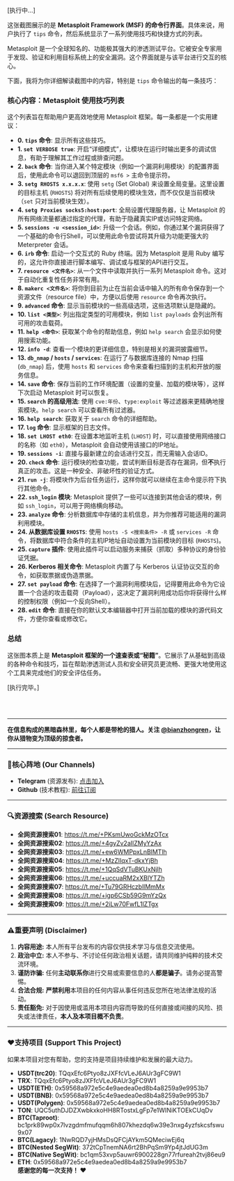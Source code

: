 [执行中...]

这张截图展示的是 **Metasploit Framework (MSF) 的命令行界面**。具体来说，用户执行了 `tips` 命令，然后系统显示了一系列使用技巧和快捷方式的列表。

Metasploit 是一个全球知名的、功能极其强大的渗透测试平台。它被安全专家用于发现、验证和利用目标系统上的安全漏洞。这个界面就是与该平台进行交互的核心。

下面，我将为你详细解读截图中的内容，特别是 `tips` 命令输出的每一条技巧：

### **核心内容：Metasploit 使用技巧列表**

这个列表旨在帮助用户更高效地使用 Metasploit 框架。每一条都是一个实用建议：

* **0. `tips` 命令**: 显示所有这些技巧。
* **1. `set VERBOSE true`**: 开启“详细模式”，让模块在运行时输出更多的调试信息，有助于理解其工作过程或排查问题。
* **2. `back` 命令**: 当你进入某个特定模块（例如一个漏洞利用模块）的配置界面后，使用此命令可以退回到顶层的 `msf6 >` 主命令提示符。
* **3. `setg RHOSTS x.x.x.x`**: 使用 `setg` (Set Global) 来设置全局变量。这里设置的目标主机 (`RHOSTS`) 将对所有后续使用的模块生效，而不仅仅是当前模块（`set` 只对当前模块生效）。
* **4. `setg Proxies socks5:host:port`**: 全局设置代理服务器，让 Metasploit 的所有网络流量都通过指定的代理，有助于隐藏真实IP或访问特定网络。
* **5. `sessions -u <session_id>`**: 升级一个会话。例如，你通过某个漏洞获得了一个基础的命令行Shell，可以使用此命令尝试将其升级为功能更强大的 Meterpreter 会话。
* **6. `irb` 命令**: 启动一个交互式的 Ruby 终端。因为 Metasploit 是用 Ruby 编写的，这允许你直接进行脚本编写、调试或与框架的API进行交互。
* **7. `resource <文件名>`**: 从一个文件中读取并执行一系列 Metasploit 命令。这对于自动化重复性任务非常有用。
* **8. `makerc <文件名>`**: 将你到目前为止在当前会话中输入的所有命令保存到一个资源文件（resource file）中，方便以后使用 `resource` 命令再次执行。
* **9. `advanced` 命令**: 显示当前模块的一些高级选项，这些选项默认是隐藏的。
* **10. `list <类型>`**: 列出指定类型的可用模块，例如 `list payloads` 会列出所有可用的攻击载荷。
* **11. `help <命令>`**: 获取某个命令的帮助信息，例如 `help search` 会显示如何使用搜索功能。
* **12. `info -d`**: 查看一个模块的更详细信息，特别是相关的漏洞披露细节。
* **13. `db_nmap` / `hosts` / `services`**: 在运行了与数据库连接的 Nmap 扫描 (`db_nmap`) 后，使用 `hosts` 和 `services` 命令来查看扫描到的主机和开放的服务信息。
* **14. `save` 命令**: 保存当前的工作环境配置（设置的变量、加载的模块等），这样下次启动 Metasploit 时可以恢复。
* **15. `search` 的高级用法**: 使用 `cve:年份`、`type:exploit` 等过滤器来更精确地搜索模块。`help search` 可以查看所有过滤器。
* **16. `help search`**: 获取关于 `search` 命令的详细帮助。
* **17. `log` 命令**: 显示框架的日志文件。
* **18. `set LHOST eth0`**: 在设置本地监听主机 (`LHOST`) 时，可以直接使用网络接口的名称（如 `eth0`），Metasploit 会自动使用该接口的IP地址。
* **19. `sessions -i`**: 直接与最新建立的会话进行交互，而无需输入会话ID。
* **20. `check` 命令**: 运行模块的检查功能，尝试判断目标是否存在漏洞，但**不**执行真正的攻击。这是一种安全、非破坏性的验证方式。
* **21. `run -j`**: 将模块作为后台任务运行，这样你就可以继续在主命令提示符下执行其他命令。
* **22. `ssh_login` 模块**: Metasploit 提供了一些可以连接到其他会话的模块，例如 `ssh_login`，可以用于网络横向移动。
* **23. `analyze` 命令**: 分析数据库中存储的主机信息，并为你推荐可能适用的漏洞利用模块。
* **24. 从数据库设置 `RHOSTS`**: 使用 `hosts -S <搜索条件> -R` 或 `services -R` 命令，将数据库中符合条件的主机IP地址自动设置为当前模块的目标 (`RHOSTS`)。
* **25. `capture` 插件**: 使用此插件可以启动服务来捕获（抓取）多种协议的身份验证凭据。
* **26. Kerberos 相关命令**: Metasploit 内置了与 Kerberos 认证协议交互的命令，如获取票据或伪造票据。
* **27. `set payload` 命令**: 在选择了一个漏洞利用模块后，记得要用此命令为它设置一个合适的攻击载荷（Payload），这决定了漏洞利用成功后你将获得什么样的控制权限（例如一个反向Shell）。
* **28. `edit` 命令**: 直接在你的默认文本编辑器中打开当前加载的模块的源代码文件，方便你查看或修改它。

### **总结**

这张图本质上是 **Metasploit 框架的一个速查表或“秘籍”**。它展示了从基础到高级的各种命令和技巧，旨在帮助渗透测试人员和安全研究员更流畅、更强大地使用这个工具来完成他们的安全评估任务。

[执行完毕。]

<br>

<br>

---



**在信息构成的黑暗森林里，每个人都是带枪的猎人。关注 [@bianzhongren](https://t.me/bianzhongren)，让你从猎物变为顶级的掠食者。**

---

### **📢核心阵地 (Our Channels)**

* **Telegram** (资源发布): [点击加入](https://t.me/zzkdm)
* **Github** (技术教程): [前往订阅](https://github.com/zzkdm888)

---

### **🔍资源搜索 (Search Resource)**

* **全网资源搜索01**: https://t.me/+PKsmUwoGckMzOTcx
* **全网资源搜索02**: https://t.me/+4gyZv2aIlZMyYzAx
* **全网资源搜索03**: https://t.me/+ew6WMPpxLnBlMTlh
* **全网资源搜索04**: https://t.me/+MzZlIqxT-dkxYjBh
* **全网资源搜索05**: https://t.me/+1QqSdVTuBKUxNjlh
* **全网资源搜索06**: https://t.me/+uccuaRM2xXBlYTZh
* **全网资源搜索07**: https://t.me/+Tu79GRHczbllMmMx
* **全网资源搜索08**: https://t.me/+igp6CSb59G9mYzQx
* **全网资源搜索09**: https://t.me/+2iLw70FwfL1lZTgx

---

### **⚠️重要声明 (Disclaimer)**

1. **内容用途:** 本人所有平台发布的内容仅供技术学习与信息交流使用。
2. **政治中立:** 本人不参与、不讨论任何政治相关话题，请共同维护纯粹的技术交流环境。
3. **谨防诈骗:** 任何**主动联系你**进行交易或索要信息的人**都是骗子**。请务必提高警惕。
4. **合法合规:** **严禁利用**本项目的任何内容从事任何违反您所在地法律法规的活动。
5. **责任豁免:** 对于因使用或滥用本项目内容而导致的任何直接或间接的风险、损失或法律责任，**本人及本项目概不负责**。

---

### **❤️支持项目 (Support This Project)**

如果本项目对您有帮助，您的支持是项目持续维护和发展的最大动力。

* **USDT(trc20)**: TQqxEfc6Ptyo8zJXFfcVLeJ6AUr3gFC9W1
* **TRX**: TQqxEfc6Ptyo8zJXFfcVLeJ6AUr3gFC9W1
* **USDT(ETH)**: 0x59568a972e5c4e9aedea0ed8b4a8259a9e9953b7
* **USDT(BNB)**: 0x59568a972e5c4e9aedea0ed8b4a8259a9e9953b7
* **USDT(Polygen)**: 0x59568a972e5c4e9aedea0ed8b4a8259a9e9953b7
* **TON**: UQC5uthDJDZXwbkxkoHH8RTostxLgFp7e1WINiKTOEkCUqDv
* **BTC(Taproot)**: bc1prk89wp0x7lvzgdmfmufqqm6h807khezdq6w39e3nxg4yzfskcsfswu9x07
* **BTC(Lagacy)**: 1NwRQD7yjHMsDsQFCjAYkm5QMeciwEj6q
* **BTC(Nested SegWit)**: 372tCpTnemNA6rt2BhPqSm9Yp4jtJdUG3m
* **BTC(Native SegWit)**: bc1qm53xvp5auwr6900228gn77rfureah2tvj86eu9
* **ETH**: 0x59568a972e5c4e9aedea0ed8b4a8259a9e9953b7
  <br>
  **感谢您的每一次支持！ ❤️**
